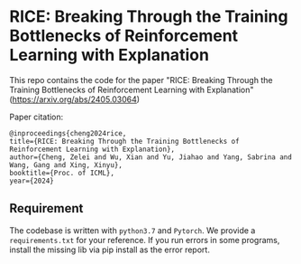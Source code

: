 # RICE: Breaking Through the Training Bottlenecks of Reinforcement Learning with Explanation

This repo contains the code for the paper "RICE: Breaking Through the Training Bottlenecks of Reinforcement Learning with Explanation" (https://arxiv.org/abs/2405.03064)

Paper citation:
```
@inproceedings{cheng2024rice,
title={RICE: Breaking Through the Training Bottlenecks of Reinforcement Learning with Explanation},
author={Cheng, Zelei and Wu, Xian and Yu, Jiahao and Yang, Sabrina and Wang, Gang and Xing, Xinyu},
booktitle={Proc. of ICML},
year={2024}
```

## Requirement
The codebase is written with ```python3.7``` and ```Pytorch```. We provide a `requirements.txt` for your reference. If you run errors in some programs, install the missing lib via pip install as the error report. 
